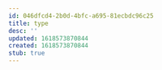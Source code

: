 ```yaml
---
id: 046dfcd4-2b0d-4bfc-a695-81ecbdc96c25
title: type
desc: ''
updated: 1618573870844
created: 1618573870844
stub: true
---
```



